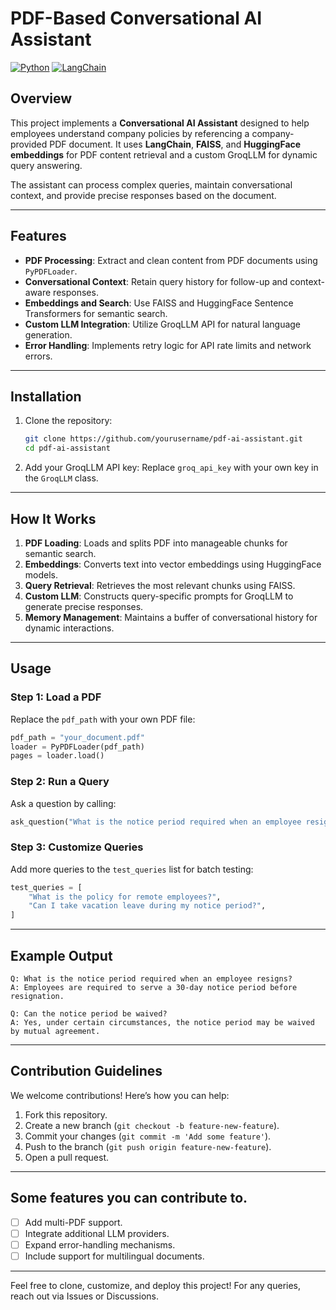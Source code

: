 # PDF-Based Conversational AI Assistant

[![Python](https://img.shields.io/badge/python-3.9%2B-blue.svg)](https://www.python.org/downloads/release/python-390/)
[![LangChain](https://img.shields.io/badge/LangChain-Integration-brightgreen)](https://github.com/langchain-ai/langchain)


## Overview

This project implements a **Conversational AI Assistant** designed to help employees understand company policies by referencing a company-provided PDF document. It uses **LangChain**, **FAISS**, and **HuggingFace embeddings** for PDF content retrieval and a custom GroqLLM for dynamic query answering. 

The assistant can process complex queries, maintain conversational context, and provide precise responses based on the document.

---

## Features

- **PDF Processing**: Extract and clean content from PDF documents using `PyPDFLoader`.
- **Conversational Context**: Retain query history for follow-up and context-aware responses.
- **Embeddings and Search**: Use FAISS and HuggingFace Sentence Transformers for semantic search.
- **Custom LLM Integration**: Utilize GroqLLM API for natural language generation.
- **Error Handling**: Implements retry logic for API rate limits and network errors.

---

## Installation

1. Clone the repository:
   ```bash
   git clone https://github.com/yourusername/pdf-ai-assistant.git
   cd pdf-ai-assistant
   ```

2. Add your GroqLLM API key:
   Replace `groq_api_key` with your own key in the `GroqLLM` class.

---

## How It Works

1. **PDF Loading**: Loads and splits PDF into manageable chunks for semantic search.
2. **Embeddings**: Converts text into vector embeddings using HuggingFace models.
3. **Query Retrieval**: Retrieves the most relevant chunks using FAISS.
4. **Custom LLM**: Constructs query-specific prompts for GroqLLM to generate precise responses.
5. **Memory Management**: Maintains a buffer of conversational history for dynamic interactions.

---

## Usage

### Step 1: Load a PDF
Replace the `pdf_path` with your own PDF file:
```python
pdf_path = "your_document.pdf"
loader = PyPDFLoader(pdf_path)
pages = loader.load()
```

### Step 2: Run a Query
Ask a question by calling:
```python
ask_question("What is the notice period required when an employee resigns?")
```

### Step 3: Customize Queries
Add more queries to the `test_queries` list for batch testing:
```python
test_queries = [
    "What is the policy for remote employees?",
    "Can I take vacation leave during my notice period?",
]
```

---

## Example Output
```plaintext
Q: What is the notice period required when an employee resigns?
A: Employees are required to serve a 30-day notice period before resignation.

Q: Can the notice period be waived?
A: Yes, under certain circumstances, the notice period may be waived by mutual agreement.
```

---

## Contribution Guidelines

We welcome contributions! Here’s how you can help:

1. Fork this repository.
2. Create a new branch (`git checkout -b feature-new-feature`).
3. Commit your changes (`git commit -m 'Add some feature'`).
4. Push to the branch (`git push origin feature-new-feature`).
5. Open a pull request.

---

## Some features you can contribute to.

- [ ] Add multi-PDF support.
- [ ] Integrate additional LLM providers.
- [ ] Expand error-handling mechanisms.
- [ ] Include support for multilingual documents.

---





Feel free to clone, customize, and deploy this project! For any queries, reach out via Issues or Discussions.
